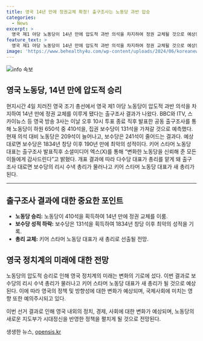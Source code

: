 ```yaml
---
title: 영국 14년 만에 정권교체 확정! 출구조사는 노동당 과반 압승
categories:
  - News
excerpt: >
  영국 제1 야당 노동당이 14년 만에 압도적 과반 의석을 차지하여 정권 교체될 것으로 예상된다.  여론조사 결과에 따르면 노동당은 410석을 획득해 650석 중 65%를 차지했으며, 보수당은 131석을 획득하여 예상보다 큰 패배를 겪게 되었다. 현재의 결과로는 보수당의 리더인 리시 수낵 총리가 물러나고, 노동당의 키어 스타머 대표가 새 총리가 될 것으로 예상된다. 이로써 190년 만에 최악의 성적을 낸 보수당은 치열한 정치적 변화가 예상된다.
feature_text: >
  영국 제1 야당 노동당이 14년 만에 압도적 과반 의석을 차지하여 정권 교체될 것으로 예상된다.  여론조사 결과에 따르면 노동당은 410석을 획득해 650석 중 65%를 차지했으며, 보수당은 131석을 획득하여 예상보다 큰 패배를 겪게 되었다. 현재의 결과로는 보수당의 리더인 리시 수낵 총리가 물러나고, 노동당의 키어 스타머 대표가 새 총리가 될 것으로 예상된다. 이로써 190년 만에 최악의 성적을 낸 보수당은 치열한 정치적 변화가 예상된다.
image: 'https://www.behealthy4u.com/wp-content/uploads/2024/06/koreanews.jpg'
---
```


<p><img src="https://www.behealthy4u.com/wp-content/uploads/2024/06/koreanews.jpg" alt="info 속보" /></p>

<h2 data-ke-size="size26">영국 노동당, 14년 만에 압도적 승리</h2>

<p data-ke-size="size16">현지시간 4일 치러진 영국 조기 총선에서 영국 제1 야당 노동당이 압도적 과반 의석을 차지하여 14년 만에 정권 교체를 이루게 됐다는 출구조사 결과가 나왔다. BBC와 ITV, 스카이뉴스 등 영국 방송 3사는 이날 오후 10시 투표 종료 직후 발표한 공동 출구조사를 통해 노동당이 하원 650석 중 410석을, 집권 보수당이 131석을 가져갈 것으로 예측했다. 현재 의석 대비 노동당은 209석이 늘어나고, 보수당은 241석이 줄어드는 결과다. 예상대로면 보수당은 1834년 창당 이후 190년 만에 최악의 성적이다. 키어 스타머 노동당 대표는 출구조사 발표직후 소셜미디어 엑스(X)를 통해 “변화한 노동당을 신뢰해 준 모든 이들에게 감사드린다”고 밝혔다. 개표 결과에 따라 다수당 대표가 총리를 맡게 돼 출구조사 대로면 보수당의 리시 수낵 총리가 물러나고 키어 스타머 노동당 대표가 새 총리가 된다.</p>

<hr data-ke-size="size16">

<h2 data-ke-size="size26">출구조사 결과에 대한 중요한 포인트</h2>

<ul>
    <li><b>노동당 승리:</b> 노동당이 410석을 획득하여 14년 만에 정권 교체를 이룸.</li>
    <li><b>보수당 성적 하락:</b> 보수당은 131석을 획득하여 1834년 창당 이후 최악의 성적을 기록.</li>
    <li><b>총리 교체:</b> 키어 스타머 노동당 대표가 새 총리로 선출될 전망.</li>
</ul>

<h2 data-ke-size="size26">영국 정치계의 미래에 대한 전망</h2>

<p data-ke-size="size16">노동당의 압도적 승리로 인해 영국 정치계의 미래는 변화의 기로에 섰다. 이번 결과로 보수당의 리시 수낵 총리가 물러나고 키어 스타머 노동당 대표가 새 총리가 될 것으로 예상된다. 이에 따라 영국의 정책 및 방향성에 대한 변화가 예상되며, 국제사회에 미치는 영향 또한 예의주시되고 있다.</p>

<p data-ke-size="size16">이번 선거 결과로 인해 영국 내외의 정치, 경제, 사회에 대한 변화가 예상되며, 노동당의 새로운 지도부가 시대정신을 반영한 정책을 펼치게 될 것으로 전망된다.</p>
생생한 뉴스, <a href="https://opensis.kr" rel="dofollow">opensis.kr</a>


